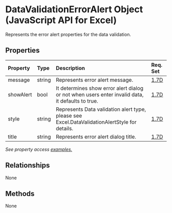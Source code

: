 # DataValidationErrorAlert Object (JavaScript API for Excel)

Represents the error alert properties for the data validation.

## Properties

| Property	   | Type	|Description| Req. Set|
|:---------------|:--------|:----------|:----|
|message|string|Represents error alert message.|[1.7D](../requirement-sets/excel-api-requirement-sets.md)|
|showAlert|bool|It determines show error alert dialog or not when users enter invalid data, it defaults to true.|[1.7D](../requirement-sets/excel-api-requirement-sets.md)|
|style|string|Represents Data validation alert type, please see Excel.DataValidationAlertStyle for details.|[1.7D](../requirement-sets/excel-api-requirement-sets.md)|
|title|string|Represents error alert dialog title.|[1.7D](../requirement-sets/excel-api-requirement-sets.md)|

_See property access [examples.](#property-access-examples)_

## Relationships
None


## Methods
None

